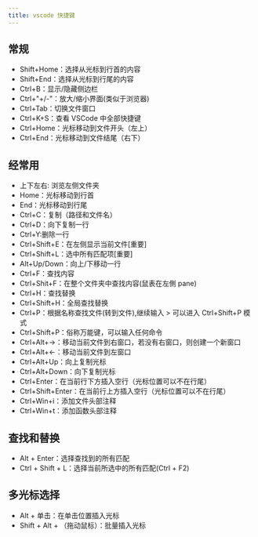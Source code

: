```yaml
---
title: vscode 快捷键
---
```


## 常规

- Shift+Home：选择从光标到行首的内容
- Shift+End：选择从光标到行尾的内容
- Ctrl+B：显示/隐藏侧边栏
- Ctrl+"+/-"：放大/缩小界面(类似于浏览器)
- Ctrl+Tab：切换文件窗口
- Ctrl+K+S：查看 VSCode 中全部快捷键
- Ctrl+Home：光标移动到文件开头（左上）
- Ctrl+End：光标移动到文件结尾（右下）

## 经常用

- 上下左右: 浏览左侧文件夹
- Home：光标移动到行首
- End：光标移动到行尾
- Ctrl+C：复制（路径和文件名）
- Ctrl+D：向下复制一行
- Ctrl+Y:删除一行
- Ctrl+Shift+E：在左侧显示当前文件[重要]
- Ctrl+Shift+L：选中所有匹配项[重要]
- Alt+Up/Down：向上/下移动一行
- Ctrl+F：查找内容
- Ctrl+Shit+F：在整个文件夹中查找内容(鼠表在左側 pane)
- Ctrl+H：查找替换
- Ctrl+Shift+H：全局查找替换
- Ctrl+P：根据名称查找文件(转到文件),继续输入 > 可以进入 Ctrl+Shift+P 模式
- Ctrl+Shift+P：俗称万能键，可以输入任何命令
- Ctrl+Alt+→：移动当前文件到右窗口，若没有右窗口，则创建一个新窗口
- Ctrl+Alt+←：移动当前文件到左窗口
- Ctrl+Alt+Up：向上复制光标
- Ctrl+Alt+Down：向下复制光标
- Ctrl+Enter：在当前行下方插入空行（光标位置可以不在行尾）
- Ctrl+Shift+Enter：在当前行上方插入空行（光标位置可以不在行尾）
- Ctrl+Win+i：添加文件头部注释
- Ctrl+Win+t：添加函数头部注释

## 查找和替换

- Alt + Enter：选择查找到的所有匹配
- Ctrl + Shift + L：选择当前所选中的所有匹配(Ctrl + F2)

## 多光标选择

- Alt + 单击：在单击位置插入光标
- Shift + Alt + （拖动鼠标）：批量插入光标
